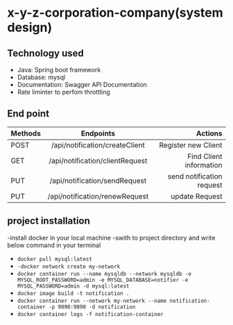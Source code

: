 # x-y-z-corporation-company(system design)

## Technology used
-	Java: Spring boot framework
-	Database: mysql
-	Documentation: Swagger API Documentation
- Rate liminter to perfom throttling

## End point

| Methods       | Endpoints                      | Actions                           |
| ------------- |:----------------------------:  | ---------------------------------:|
| POST          |/api/notification/createClient  | Register new Client               |
| GET           |/api/notification/clientRequest | Find Client information           |
| PUT           |/api/notification/sendRequest   | send notification request         |
| PUT           |/api/notification/renewRequest  | update Request                    |

## project installation
-install docker in your local machine
-swith to project directory and write below command in your terminal

- `docker pull mysql:latest`
- `-docker network create my-network`
- `docker container run --name mysqldb --network mysqldb -e MYSQL_ROOT_PASSWORD=admin -e MYSQL_DATABASE=notifier -e MYSQL_PASSWORD=admin -d mysql:latest`
- `docker image build -t notification .`
- `docker container run --network my-network --name notification-container -p 9090:9090 -d notification`
- `docker container logs -f notification-container`

